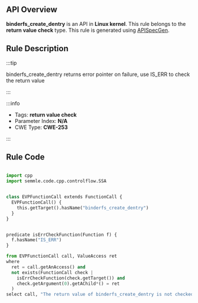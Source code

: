 ---
---


## API Overview
**binderfs_create_dentry** is an API in **Linux kernel**. This rule belongs to the **return value check** type. This rule is generated using [APISpecGen](../../tools/APISpecGen).
## Rule Description

:::tip

binderfs_create_dentry returns error pointer on failure, use IS_ERR to check the return value

:::

:::info

- Tags: **return value check**
- Parameter Index: **N/A**
- CWE Type: **CWE-253**

:::

## Rule Code
```python

import cpp
import semmle.code.cpp.controlflow.SSA


class EVPFunctionCall extends FunctionCall {
  EVPFunctionCall() {
    this.getTarget().hasName("binderfs_create_dentry")
  }
}


predicate isErrCheckFunction(Function f) {
  f.hasName("IS_ERR") 
}

from EVPFunctionCall call, ValueAccess ret
where
  ret = call.getAnAccess() and
  not exists(FunctionCall check |
    isErrCheckFunction(check.getTarget()) and
    check.getArgument(0).getAChild*() = ret
  )
select call, "The return value of binderfs_create_dentry is not checked with IS_ERR."
    
```